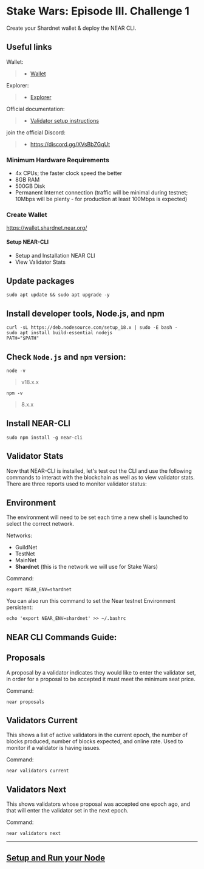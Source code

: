 # Stake Wars: Episode III. Challenge 1

Create your Shardnet wallet & deploy the NEAR CLI.

## Useful links

Wallet:
>- [Wallet](https://wallet.shardnet.near.org/)

Explorer:
>- [Explorer](https://explorer.shardnet.near.org/)

Official documentation:
>- [Validator setup instructions](https://github.com/near/stakewars-iii)

join the official Discord:
>- https://discord.gg/XVsBbZGqUt

### Minimum Hardware Requirements
 - 4x CPUs; the faster clock speed the better
 - 8GB RAM
 - 500GB Disk
 - Permanent Internet connection (traffic will be minimal during testnet; 10Mbps will be plenty - for production at least 100Mbps is expected)


### Create Wallet
https://wallet.shardnet.near.org/

#### Setup NEAR-CLI

* Setup and Installation NEAR CLI
* View Validator Stats

## Update packages
```
sudo apt update && sudo apt upgrade -y
```
## Install developer tools, Node.js, and npm
```
curl -sL https://deb.nodesource.com/setup_18.x | sudo -E bash -  
sudo apt install build-essential nodejs
PATH="$PATH"
```
## Check `Node.js` and `npm` version:
```
node -v
```
> v18.x.x

```
npm -v
```
> 8.x.x
## Install NEAR-CLI
```
sudo npm install -g near-cli
```
## Validator Stats

Now that NEAR-CLI is installed, let's test out the CLI and use the following commands to interact with the blockchain as well as to view validator stats. There are three reports used to monitor validator status:


## Environment
The environment will need to be set each time a new shell is launched to select the correct network.

Networks:
- GuildNet
- TestNet
- MainNet
- **Shardnet** (this is the network we will use for Stake Wars)

Command:
```
export NEAR_ENV=shardnet
```

You can also run this command to set the Near testnet Environment persistent:
```
echo 'export NEAR_ENV=shardnet' >> ~/.bashrc
```
## NEAR CLI Commands Guide:

## Proposals
A proposal by a validator indicates they would like to enter the validator set, in order for a proposal to be accepted it must meet the minimum seat price.

Command:
```
near proposals
```

## Validators Current
This shows a list of active validators in the current epoch, the number of blocks produced, number of blocks expected, and online rate. Used to monitor if a validator is having issues.

Command:
```
near validators current
```

## Validators Next
This shows validators whose proposal was accepted one epoch ago, and that will enter the validator set in the next epoch.

Command:
```
near validators next
```

---


## [Setup and Run your Node](./challenge.md)

